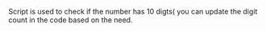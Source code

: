 Script is used to check if the number has 10 digts( you can update the digit count in the code based on the need.
